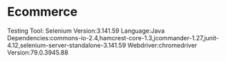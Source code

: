 # Ecommerce

Testing Tool: Selenium 
Version:3.141.59
Language:Java
Dependencies:commons-io-2.4,hamcrest-core-1.3,jcommander-1.27,junit-4.12,selenium-server-standalone-3.141.59
Webdriver:chromedriver
Version:79.0.3945.88 
